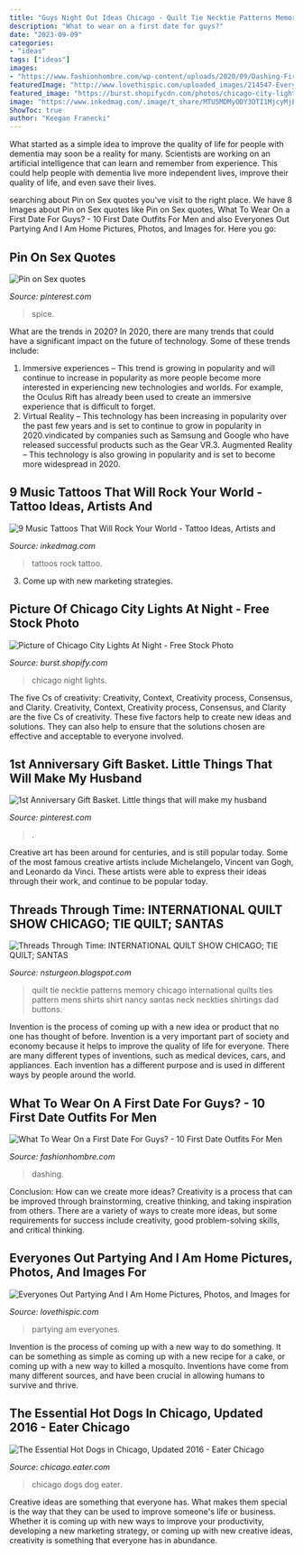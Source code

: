 ```yaml
---
title: "Guys Night Out Ideas Chicago - Quilt Tie Necktie Patterns Memory Chicago International Quilts Ties Pattern Mens Shirts Shirt Nancy Santas Neck Neckties Shirtings Dad Buttons"
description: "What to wear on a first date for guys?"
date: "2023-09-09"
categories:
- "ideas"
tags: ["ideas"]
images:
- "https://www.fashionhombre.com/wp-content/uploads/2020/09/Dashing-First-Date-Outfits-For-Men-16.jpg"
featuredImage: "http://www.lovethispic.com/uploaded_images/214547-Everyones-Out-Partying-And-I-Am-Home.jpg?2"
featured_image: "https://burst.shopifycdn.com/photos/chicago-city-lights-at-night_925x.jpg"
image: "https://www.inkedmag.com/.image/t_share/MTU5MDMyODY3OTI1MjcyMjEz/music_407.jpg"
ShowToc: true
author: "Keegan Franecki"
---
```



What started as a simple idea to improve the quality of life for people with dementia may soon be a reality for many. Scientists are working on an artificial intelligence that can learn and remember from experience. This could help people with dementia live more independent lives, improve their quality of life, and even save their lives.

	

		
searching about Pin on Sex quotes you've visit to the right place. We have 8 Images about Pin on Sex quotes like Pin on Sex quotes, What To Wear On a First Date For Guys? - 10 First Date Outfits For Men and also Everyones Out Partying And I Am Home Pictures, Photos, and Images for. Here you go:
		
    
## Pin On Sex Quotes

<img loading=lazy src="https://i.pinimg.com/736x/47/31/07/4731076805736d582559172bb040b343.jpg" onerror="this.onerror=null;this.src='https://tse1.mm.bing.net/th?id=OIP.y_SpzRx9dvSf5LLcFKki8wHaLG&amp;pid=15.1';" alt="Pin on Sex quotes">

_Source: pinterest.com_

>spice. 

	

What are the trends in 2020?
In 2020, there are many trends that could have a significant impact on the future of technology. Some of these trends include:
1. Immersive experiences – This trend is growing in popularity and will continue to increase in popularity as more people become more interested in experiencing new technologies and worlds. For example, the Oculus Rift has already been used to create an immersive experience that is difficult to forget.
2. Virtual Reality – This technology has been increasing in popularity over the past few years and is set to continue to grow in popularity in 2020.vindicated by companies such as Samsung and Google who have released successful products such as the Gear VR.3. Augmented Reality – This technology is also growing in popularity and is set to become more widespread in 2020.

    
## 9 Music Tattoos That Will Rock Your World - Tattoo Ideas, Artists And

<img loading=lazy src="https://www.inkedmag.com/.image/t_share/MTU5MDMyODY3OTI1MjcyMjEz/music_407.jpg" onerror="this.onerror=null;this.src='https://tse3.mm.bing.net/th?id=OIP.yCueH1EyElEa3RVOjsDdXQHaHa&amp;pid=15.1';" alt="9 Music Tattoos That Will Rock Your World - Tattoo Ideas, Artists and">

_Source: inkedmag.com_

>tattoos rock tattoo. 

	

3. Come up with new marketing strategies.

    
## Picture Of Chicago City Lights At Night - Free Stock Photo

<img loading=lazy src="https://burst.shopifycdn.com/photos/chicago-city-lights-at-night_925x.jpg" onerror="this.onerror=null;this.src='https://tse4.mm.bing.net/th?id=OIP.RuTSQbO7gLXBBR0JIZM2sQHaE8&amp;pid=15.1';" alt="Picture of Chicago City Lights At Night - Free Stock Photo">

_Source: burst.shopify.com_

>chicago night lights. 

	

The five Cs of creativity: Creativity, Context, Creativity process, Consensus, and Clarity.
Creativity, Context, Creativity process, Consensus, and Clarity are the five Cs of creativity. These five factors help to create new ideas and solutions. They can also help to ensure that the solutions chosen are effective and acceptable to everyone involved.

    
## 1st Anniversary Gift Basket. Little Things That Will Make My Husband

<img loading=lazy src="https://i.pinimg.com/736x/57/3d/34/573d345b5e47278345c19333d5dbfc81--st-anniversary-gifts-fails.jpg" onerror="this.onerror=null;this.src='https://tse1.mm.bing.net/th?id=OIP.7JGmLr5cBXVKa49YFvHX9AHaJ3&amp;pid=15.1';" alt="1st Anniversary Gift Basket. Little things that will make my husband">

_Source: pinterest.com_

>. 

	

Creative art has been around for centuries, and is still popular today. Some of the most famous creative artists include Michelangelo, Vincent van Gogh, and Leonardo da Vinci. These artists were able to express their ideas through their work, and continue to be popular today.

    
## Threads Through Time: INTERNATIONAL QUILT SHOW CHICAGO; TIE QUILT; SANTAS

<img loading=lazy src="http://1.bp.blogspot.com/_fI0iaeTn2rk/S8omuCvQ_wI/AAAAAAAABRs/Gbz0Hd3yPZg/s1600/IMG_0207.jpg" onerror="this.onerror=null;this.src='https://tse4.mm.bing.net/th?id=OIP.aW8JXWWu7FCiOQ3yJ_VQpQHaJ4&amp;pid=15.1';" alt="Threads Through Time: INTERNATIONAL QUILT SHOW CHICAGO; TIE QUILT; SANTAS">

_Source: nsturgeon.blogspot.com_

>quilt tie necktie patterns memory chicago international quilts ties pattern mens shirts shirt nancy santas neck neckties shirtings dad buttons. 

	

Invention is the process of coming up with a new idea or product that no one has thought of before. Invention is a very important part of society and economy because it helps to improve the quality of life for everyone. There are many different types of inventions, such as medical devices, cars, and appliances. Each invention has a different purpose and is used in different ways by people around the world.

    
## What To Wear On A First Date For Guys? - 10 First Date Outfits For Men

<img loading=lazy src="https://www.fashionhombre.com/wp-content/uploads/2020/09/Dashing-First-Date-Outfits-For-Men-16.jpg" onerror="this.onerror=null;this.src='https://tse3.mm.bing.net/th?id=OIP.eoQyVFqo6mVvvjvZjuXEiAHaLH&amp;pid=15.1';" alt="What To Wear On a First Date For Guys? - 10 First Date Outfits For Men">

_Source: fashionhombre.com_

>dashing. 

	

Conclusion: How can we create more ideas?
Creativity is a process that can be improved through brainstorming, creative thinking, and taking inspiration from others. There are a variety of ways to create more ideas, but some requirements for success include creativity, good problem-solving skills, and critical thinking.

    
## Everyones Out Partying And I Am Home Pictures, Photos, And Images For

<img loading=lazy src="http://www.lovethispic.com/uploaded_images/214547-Everyones-Out-Partying-And-I-Am-Home.jpg?2" onerror="this.onerror=null;this.src='https://tse4.mm.bing.net/th?id=OIP.h3_xLcSUlkFvb3Kfw5hFDgHaHa&amp;pid=15.1';" alt="Everyones Out Partying And I Am Home Pictures, Photos, and Images for">

_Source: lovethispic.com_

>partying am everyones. 

	

Invention is the process of coming up with a new way to do something. It can be something as simple as coming up with a new recipe for a cake, or coming up with a new way to killed a mosquito. Inventions have come from many different sources, and have been crucial in allowing humans to survive and thrive.

    
## The Essential Hot Dogs In Chicago, Updated 2016 - Eater Chicago

<img loading=lazy src="https://cdn0.vox-cdn.com/thumbor/drJ6tNoxdrlTwmL_xRC-6tBE5vo=/0x12:647x376/1600x900/cdn0.vox-cdn.com/uploads/chorus_image/image/49749839/12313665_650591828377408_4571627172132218822_n.0.0.png" onerror="this.onerror=null;this.src='https://tse2.mm.bing.net/th?id=OIP.KznmPNB2ofTmfIp3HBFJgAHaEK&amp;pid=15.1';" alt="The Essential Hot Dogs in Chicago, Updated 2016 - Eater Chicago">

_Source: chicago.eater.com_

>chicago dogs dog eater. 

	

Creative ideas are something that everyone has. What makes them special is the way that they can be used to improve someone's life or business. Whether it is coming up with new ways to improve your productivity, developing a new marketing strategy, or coming up with new creative ideas, creativity is something that everyone has in abundance.


